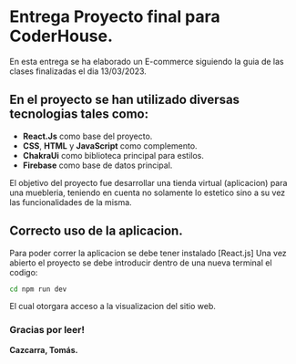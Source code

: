 # Entrega Proyecto final para CoderHouse.
En esta entrega se ha elaborado un E-commerce siguiendo la guia de las clases finalizadas el dia 13/03/2023.

## En el proyecto se han utilizado diversas tecnologias tales como:

- **React.Js** como base del proyecto.
- **CSS**, **HTML** y **JavaScript** como complemento.
- **ChakraUi** como biblioteca principal para estilos.
- **Firebase** como base de datos principal.

El objetivo del proyecto fue desarrollar una tienda virtual (aplicacion) para una muebleria, teniendo en cuenta no solamente lo estetico sino a su vez las funcionalidades de la misma.

## Correcto uso de la aplicacion.

Para poder correr la aplicacion se debe tener instalado [React.js]
Una vez abierto el proyecto se debe introducir dentro de una nueva terminal el codigo:
```sh
cd npm run dev
```
El cual otorgara acceso a la visualizacion del sitio web.

### Gracias por leer!

**Cazcarra, Tomás.**
